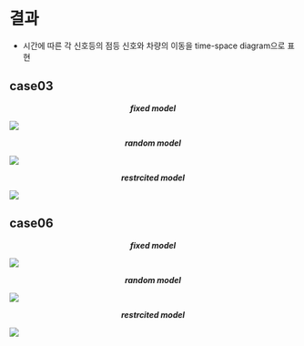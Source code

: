 # 결과
- 시간에 따른 각 신호등의 점등 신호와 차량의 이동을 time-space diagram으로 표현

## case03
<p align="center"><b><i>fixed model</i></b></p>
<img src="https://user-images.githubusercontent.com/58590260/137255566-88fd95db-727c-4d01-a92e-c4d3f9517e2f.png">
  
<p align="center"><b><i>random model</i></b></p>
<img src="https://user-images.githubusercontent.com/58590260/137255576-458377f4-cec6-4a1b-a772-61e1e627b048.png">  
  
<p align="center"><b><i>restrcited model</i></b></p>
<img src="https://user-images.githubusercontent.com/58590260/137255591-a75a8d38-3454-4781-92a9-8c1eb385a1f7.png">

## case06
<p align="center"><b><i>fixed model</i></b></p>
<img src="https://user-images.githubusercontent.com/58590260/137258486-6006e1e3-0cb0-42a6-b597-51f2e727a881.png">
  
<p align="center"><b><i>random model</i></b></p>
<img src="https://user-images.githubusercontent.com/58590260/137258514-0ba553dd-f498-4cce-bbd8-47fdf65015d0.png">
  
<p align="center"><b><i>restrcited model</i></b></p>
<img src="https://user-images.githubusercontent.com/58590260/137258535-30a79a30-ed94-4b3d-a029-bbd597bd308b.png">
